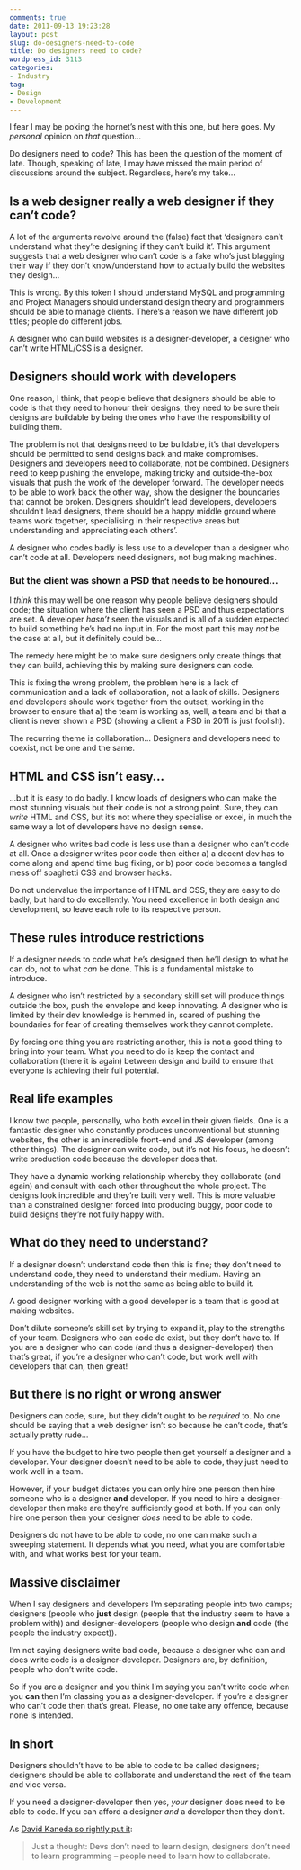 ```yaml
---
comments: true
date: 2011-09-13 19:23:28
layout: post
slug: do-designers-need-to-code
title: Do designers need to code?
wordpress_id: 3113
categories:
- Industry
tag:
- Design
- Development
---
```


I fear I may be poking the hornet’s nest with this one, but here goes. My _personal_ opinion on _that_ question…

Do designers need to code? This has been the question of the moment of late. Though, speaking of late, I may have missed the main period of discussions around the subject. Regardless, here’s my take…

## Is a web designer really a web designer if they can’t code?

A lot of the arguments revolve around the (false) fact that ‘designers can’t understand what they’re designing if they can’t build it’. This argument suggests that a web designer who can’t code is a fake who’s just blagging their way if they don’t know/understand how to actually build the websites they design…

This is wrong. By this token I should understand MySQL and programming and Project Managers should understand design theory and programmers should be able to manage clients. There’s a reason we have different job titles; people do different jobs.

A designer who can build websites is a designer-developer, a designer who can’t write HTML/CSS is a designer.

## Designers should work with developers

One reason, I think, that people believe that designers should be able to code is that they need to honour their designs, they need to be sure their designs are buildable by being the ones who have the responsibility of building them.

The problem is not that designs need to be buildable, it’s that developers should be permitted to send designs back and make compromises. Designers and developers need to collaborate, not be combined. Designers need to keep pushing the envelope, making tricky and outside-the-box visuals that push the work of the developer forward. The developer needs to be able to work back the other way, show the designer the boundaries that cannot be broken. Designers shouldn’t lead developers, developers shouldn’t lead designers, there should be a happy middle ground where teams work together, specialising in their respective areas but understanding and appreciating each others’.

A designer who codes badly is less use to a developer than a designer who can’t code at all. Developers need designers, not bug making machines.

### But the client was shown a PSD that needs to be honoured…

I _think_ this may well be one reason why people believe designers should code; the situation where the client has seen a PSD and thus expectations are set. A developer _hasn’t_ seen the visuals and is all of a sudden expected to build something he’s had no input in. For the most part this may _not_ be the case at all, but it definitely could be…

The remedy here might be to make sure designers only create things that they can build, achieving this by making sure designers can code.

This is fixing the wrong problem, the problem here is a lack of communication and a lack of collaboration, not a lack of skills. Designers and developers should work together from the outset, working in the browser to ensure that a) the team is working as, well, a team and b) that a client is never shown a PSD (showing a client a PSD in 2011 is just foolish).

The recurring theme is collaboration… Designers and developers need to coexist, not be one and the same.

## HTML and CSS isn’t easy…

…but it is easy to do badly. I know loads of designers who can make the most stunning visuals but their code is not a strong point. Sure, they can _write_ HTML and CSS, but it’s not where they specialise or excel, in much the same way a lot of developers have no design sense.

A designer who writes bad code is less use than a designer who can’t code at all. Once a designer writes poor code then either a) a decent dev has to come along and spend time bug fixing, or b) poor code becomes a tangled mess off spaghetti CSS and browser hacks.

Do not undervalue the importance of HTML and CSS, they are easy to do badly, but hard to do excellently. You need excellence in both design and development, so leave each role to its respective person.

## These rules introduce restrictions

If a designer needs to code what he’s designed then he’ll design to what he can do, not to what _can_ be done. This is a fundamental mistake to introduce.

A designer who isn’t restricted by a secondary skill set will produce things outside the box, push the envelope and keep innovating. A designer who is limited by their dev knowledge is hemmed in, scared of pushing the boundaries for fear of creating themselves work they cannot complete.

By forcing one thing you are restricting another, this is not a good thing to bring into your team. What you need to do is keep the contact and collaboration (there it is again) between design and build to ensure that everyone is achieving their full potential.

## Real life examples

I know two people, personally, who both excel in their given fields. One is a fantastic designer who constantly produces unconventional but stunning websites, the other is an incredible front-end and JS developer (among other things). The designer can write code, but it’s not his focus, he doesn’t write production code because the developer does that.

They have a dynamic working relationship whereby they collaborate (and again) and consult with each other throughout the whole project. The designs look incredible and they’re built very well. This is more valuable than a constrained designer forced into producing buggy, poor code to build designs they’re not fully happy with.

## What do they need to understand?

If a designer doesn’t understand code then this is fine; they don’t need to understand code, they need to understand their medium. Having an understanding of the web is not the same as being able to build it.

A good designer working with a good developer is a team that is good at making websites.

Don’t dilute someone’s skill set by trying to expand it, play to the strengths of your team. Designers who can code do exist, but they don’t have to. If you are a designer who can code (and thus a designer-developer) then that’s great, if you’re a designer who can’t code, but work well with developers that can, then great!

## But there is no right or wrong answer

Designers can code, sure, but they didn’t ought to be _required_ to. No one should be saying that a web designer isn’t so because he can’t code, that’s actually pretty rude…

If you have the budget to hire two people then get yourself a designer and a developer. Your designer doesn’t need to be able to code, they just need to work well in a team.

However, if your budget dictates you can only hire one person then hire someone who is a designer **and** developer. If you need to hire a designer-developer then make are they’re sufficiently good at both. If you can only hire one person then your designer _does_ need to be able to code.

Designers do not have to be able to code, no one can make such a sweeping statement. It depends what you need, what you are comfortable with, and what works best for your team.

## Massive disclaimer

When I say designers and developers I’m separating people into two camps; designers (people who **just** design (people that the industry seem to have a problem with)) and designer-developers (people who design **and** code (the people the industry expect)).

I’m not saying designers write bad code, because a designer who can and does write code is a designer-developer. Designers are, by definition, people who don’t write code.

So if you are a designer and you think I’m saying you can’t write code when you **can** then I’m classing you as a designer-developer. If you’re a designer who can’t code then that’s great. Please, no one take any offence, because none is intended.

## In short

Designers shouldn’t have to be able to code to be called designers; designers should be able to collaborate and understand the rest of the team and vice versa.

If you need a designer-developer then yes, _your_ designer does need to be able to code. If you can afford a designer _and_ a developer then they don’t.

As [David Kaneda so rightly put it](https://twitter.com/DavidKaneda/status/109293744431443968):

> Just a thought: Devs don’t need to learn design, designers don’t need to learn programming – people need to learn how to collaborate.
